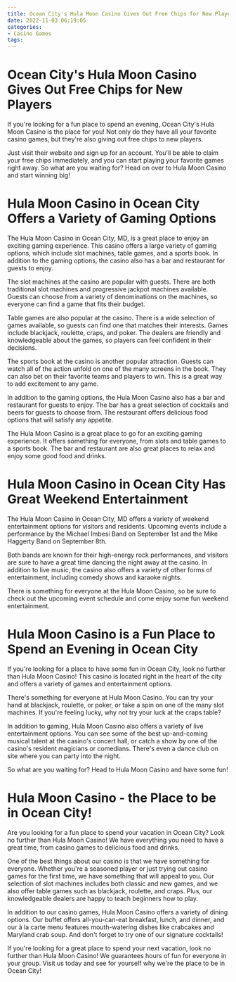 ```yaml
---
title: Ocean City's Hula Moon Casino Gives Out Free Chips for New Players
date: 2022-11-03 06:19:05
categories:
- Casino Games
tags:
---
```



# Ocean City's Hula Moon Casino Gives Out Free Chips for New Players

If you're looking for a fun place to spend an evening, Ocean City's Hula Moon Casino is the place for you! Not only do they have all your favorite casino games, but they're also giving out free chips to new players.

Just visit their website and sign up for an account. You'll be able to claim your free chips immediately, and you can start playing your favorite games right away. So what are you waiting for? Head on over to Hula Moon Casino and start winning big!

# Hula Moon Casino in Ocean City Offers a Variety of Gaming Options

The Hula Moon Casino in Ocean City, MD, is a great place to enjoy an exciting gaming experience. This casino offers a large variety of gaming options, which include slot machines, table games, and a sports book. In addition to the gaming options, the casino also has a bar and restaurant for guests to enjoy.

The slot machines at the casino are popular with guests. There are both traditional slot machines and progressive jackpot machines available. Guests can choose from a variety of denominations on the machines, so everyone can find a game that fits their budget.

Table games are also popular at the casino. There is a wide selection of games available, so guests can find one that matches their interests. Games include blackjack, roulette, craps, and poker. The dealers are friendly and knowledgeable about the games, so players can feel confident in their decisions.

The sports book at the casino is another popular attraction. Guests can watch all of the action unfold on one of the many screens in the book. They can also bet on their favorite teams and players to win. This is a great way to add excitement to any game.

In addition to the gaming options, the Hula Moon Casino also has a bar and restaurant for guests to enjoy. The bar has a great selection of cocktails and beers for guests to choose from. The restaurant offers delicious food options that will satisfy any appetite.

The Hula Moon Casino is a great place to go for an exciting gaming experience. It offers something for everyone, from slots and table games to a sports book. The bar and restaurant are also great places to relax and enjoy some good food and drinks.

# Hula Moon Casino in Ocean City Has Great Weekend Entertainment

The Hula Moon Casino in Ocean City, MD offers a variety of weekend entertainment options for visitors and residents. Upcoming events include a performance by the Michael Imbesi Band on September 1st and the Mike Haggerty Band on September 8th.

Both bands are known for their high-energy rock performances, and visitors are sure to have a great time dancing the night away at the casino. In addition to live music, the casino also offers a variety of other forms of entertainment, including comedy shows and karaoke nights.

There is something for everyone at the Hula Moon Casino, so be sure to check out the upcoming event schedule and come enjoy some fun weekend entertainment.

# Hula Moon Casino is a Fun Place to Spend an Evening in Ocean City

If you're looking for a place to have some fun in Ocean City, look no further than Hula Moon Casino! This casino is located right in the heart of the city and offers a variety of games and entertainment options.

There's something for everyone at Hula Moon Casino. You can try your hand at blackjack, roulette, or poker, or take a spin on one of the many slot machines. If you're feeling lucky, why not try your luck at the craps table?

In addition to gaming, Hula Moon Casino also offers a variety of live entertainment options. You can see some of the best up-and-coming musical talent at the casino's concert hall, or catch a show by one of the casino's resident magicians or comedians. There's even a dance club on site where you can party into the night.

So what are you waiting for? Head to Hula Moon Casino and have some fun!

# Hula Moon Casino - the Place to be in Ocean City!

Are you looking for a fun place to spend your vacation in Ocean City? Look no further than Hula Moon Casino! We have everything you need to have a great time, from casino games to delicious food and drinks.

One of the best things about our casino is that we have something for everyone. Whether you're a seasoned player or just trying out casino games for the first time, we have something that will appeal to you. Our selection of slot machines includes both classic and new games, and we also offer table games such as blackjack, roulette, and craps. Plus, our knowledgeable dealers are happy to teach beginners how to play.

In addition to our casino games, Hula Moon Casino offers a variety of dining options. Our buffet offers all-you-can-eat breakfast, lunch, and dinner, and our à la carte menu features mouth-watering dishes like crabcakes and Maryland crab soup. And don't forget to try one of our signature cocktails!

If you're looking for a great place to spend your next vacation, look no further than Hula Moon Casino! We guarantees hours of fun for everyone in your group. Visit us today and see for yourself why we're the place to be in Ocean City!